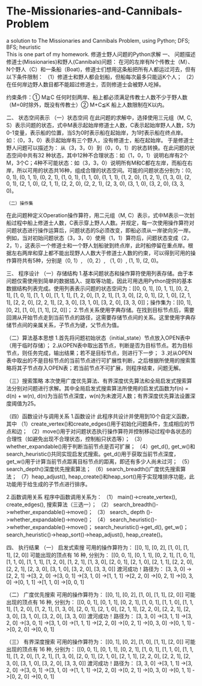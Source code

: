 # The-Missionaries-and-Cannibals-Problem
a solution to The Missionaries and Cannibals Problem, using Python; DFS; BFS; heuristic
</br>This is one part of my homework.
修道士野人问题的Python求解
一、	问题描述
修道士(Missionaries)和野人(Cannibals)问题：
在河的左岸有N个传教士（M）、N个野人（C）和一条船（Boat)，修道士们想用这条船把所有人都运过河去，但有以下条件限制：
  （1）修道士和野人都会划船，但船每次最多只能运K个人；
  （2）在任何岸边野人数目都不能超过修道士，否则修道士会被野人吃掉。

约束条件：① M≧C 任何时刻两岸、船上都必须满足传教士人数不少于野人数（M=0时除外，既没有传教士）② M+C≦K 船上人数限制在K以内。

二、	状态空间表示
（一）状态空间
在此问题的求解中，选择使用三元组（M, C, S）表示问题的状态，式中M表示起始岸修道士人数，C表示起始岸野人人数，S为0-1变量，表示船的位置，当S为0时表示船在起始岸，为1时表示船在终点岸。如：（0，3，0）表示起始岸有三个野人，没有修道士，船在起始岸。
于是修道士野人问题可以描述为： 从（3，3，0）到（0，0，1）的状态转换。在此问题的状态空间中共有32 种状态，其中12种不合理状态：如（1，0，1）说明右岸有2个M，3个C；4种不可能状态：如（3，3，0）说明所有M和C都在左岸，而船在右岸，所以可用的状态共16种，组成合理的状态空间。可能的问题状态分别为：(0, 0, 1), (0, 1, 1), (0, 2, 1), (1, 0, 1), (1, 1, 0), (1, 1, 1), (1, 2, 0), (1, 2, 1), (1, 3, 0), (2, 0, 1), (2, 1, 0), (2, 1, 1), (2, 2, 0), (2, 2, 1), (2, 3, 0), (3, 1, 0), (3, 2, 0), (3, 3, 0)。

	（二）操作集
在此问题种定义Operation操作算符，用二元组（M, C）表示，式中M表示一次划船过程中船上修道士人数，C表示穿上野人人数。并规定，每一次使用操作算符对问题状态进行操作运算后，问题状态的S必须改变，即船必须从一岸驶向另一岸。例如，当对初始问题状态（3，3，0）使用（1，1）算符后，问题状态变成（2，2，1），这表示一个修道士和一个野人划船驶到终点岸，此时船停留在重点岸。根据左右两岸和穿上都不能出现野人人数大于修道士人数的约束，可以得到可用的操作算符共有5种，分别是（0, 1）, （0, 2）, （1, 0）, (1, 1), (2, 0)。

三、	程序设计
（一）存储结构
1.基本问题状态和操作算符使用列表存储。由于本问题仅需使用到简单的数据插入、提取等功能，因此可用选用Python提供的基本数据结构列表完成。使用列表表示问题的状态空间为：[[0, 0, 1], [0, 1, 1], [0, 2, 1], [1, 0, 1], [1, 1, 0], [1, 1, 1], [1, 2, 0], [1, 2, 1], [1, 3, 0], [2, 0, 1], [2, 1, 0], [2, 1, 1], [2, 2, 0], [2, 2, 1], [2, 3, 0], [3, 1, 0], [3, 2, 0], [3, 3, 0]]；操作集为：[[0, 1], [0, 2], [1, 0], [1, 1], [2, 0]]；
2.节点关系使用字典存储。在找到目标节点后，需要回溯从开始节点走到当前节点的路径，这需要存储节点间的关系。这里使用字典存储节点间的亲属关系，子节点为键，父节点为值。

（二）算法基本思想
1.首先将问题初始状态（initial_state）节点放入OPEN表中（用于临时存储）；
2.从OPEN表中取出首节点，判断是否为目标节点。若为目标节点，则任务完成，输出结果；若不是目标节点，则进行下一步；
３.对从OPEN表中取出的不是目标节点的当前节点进行可扩展性判断，之后根据所使用的搜索策略将其子节点存入OPEN表；若当前节点不可扩展，则程序结束，问题无解。

（三）搜索策略
本次使用广度优先算法、有界深度优先算法和全局启发式搜索算法分别对问题进行求解。其中全局启发式搜索算法所使用的启发式函数为f(n) = d(n) + w(n), d(n)为当前节点深度，w(n)为未渡河人数；有界深度优先算法设置深度阈值为25。

（四）函数设计与调用关系
1.函数设计
此程序共设计并使用到10个自定义函数，其中
（1）create_vertex()和create_edges()用于初始化问题条件，生成相应的节点和边；
（2）move()用于对问题状态执行操作算符并控制移动过程中各状态的合理性（如避免出现不合理状态，控制船只状态等）；
（3）whether_expandable()用于判断当前节点是否可扩展；
（4）get_d(), get_w()和search_heuristic()共同实现启发式搜索。get_d()用于获取当前节点深度，get_w()用于计算当前节点距离目标节点的距离，即还有多少人尚未过河；
（5）search_depth()深度优先搜索算法；
（6）search_breadth()广度优先搜索算法；
（7）heap_adjust(), heap_create()和heap_sort()用于实现堆排序功能，此功能用于给生成的子节点进行排序。

2.函数调用关系
程序中函数调用关系为：
（1）	main()->create_vertex(), create_edges(), 搜索算法（三选一）；
（2）	search_breadth()->whether_expandable()->move()；
（3）	search_ depth ()->whether_expandable()->move()；
（4）	search_heuristic()->whether_expandable()->move()；
search_heuristic()->get_d(), get_w()；
search_heuristic()->heap_sort()->heap_adjust(), heap_create()。

四、	执行结果
（一）	启发式索搜
可用的操作算符为： [[0, 1], [0, 2], [1, 0], [1, 1], [2, 0]]
可能出现的顶点有 16 种, 分别为： [[0, 0, 1], [0, 1, 1], [0, 2, 1], [1, 0, 1], [1, 1, 0], [1, 1, 1], [1, 2, 0], [1, 2, 1], [1, 3, 0], [2, 0, 1], [2, 1, 0], [2, 1, 1], [2, 2, 0], [2, 2, 1], [2, 3, 0], [3, 1, 0], [3, 2, 0], [3, 3, 0]]
渡河成功！路径为：
[3, 3, 0] ->[2, 2, 1] ->[3, 2, 0] ->[3, 0, 1] ->[3, 1, 0] ->[1, 1, 1] ->[2, 2, 0] ->[0, 2, 1] ->[0, 3, 0] ->[0, 1, 1] ->[1, 1, 0] ->[0, 0, 1]

（二）	广度优先搜索
可用的操作算符为： [[0, 1], [0, 2], [1, 0], [1, 1], [2, 0]]
可能出现的顶点有 16 种, 分别为： [[0, 0, 1], [0, 1, 1], [0, 2, 1], [1, 0, 1], [1, 1, 0], [1, 1, 1], [1, 2, 0], [1, 2, 1], [1, 3, 0], [2, 0, 1], [2, 1, 0], [2, 1, 1], [2, 2, 0], [2, 2, 1], [2, 3, 0], [3, 1, 0], [3, 2, 0], [3, 3, 0]]
渡河成功！路径为：
[3, 3, 0] ->[3, 1, 1] ->[3, 2, 0] ->[3, 0, 1] ->[3, 1, 0] ->[1, 1, 1] ->[2, 2, 0] ->[0, 2, 1] ->[0, 3, 0] ->[0, 1, 1] ->[0, 2, 0] ->[0, 0, 1]

（三）	有界深度搜索
可用的操作算符为： [[0, 1], [0, 2], [1, 0], [1, 1], [2, 0]]
可能出现的顶点有 16 种, 分别为： [[0, 0, 1], [0, 1, 1], [0, 2, 1], [1, 0, 1], [1, 1, 0], [1, 1, 1], [1, 2, 0], [1, 2, 1], [1, 3, 0], [2, 0, 1], [2, 1, 0], [2, 1, 1], [2, 2, 0], [2, 2, 1], [2, 3, 0], [3, 1, 0], [3, 2, 0], [3, 3, 0]]
渡河成功！路径为：
[3, 3, 0] ->[3, 1, 1] ->[3, 2, 0] ->[3, 0, 1] ->[3, 1, 0] ->[1, 1, 1] ->[2, 2, 0] ->[0, 2, 1] ->[0, 3, 0] ->[0, 1, 1] ->[0, 2, 0] ->[0, 0, 1]

